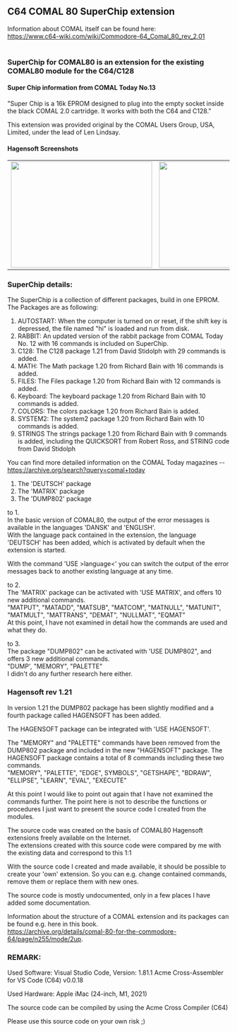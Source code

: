 

## C64 COMAL 80 SuperChip extension

Information about COMAL itself can be found here:<br />
https://www.c64-wiki.com/wiki/Commodore-64_Comal_80_rev_2.01<br />
<br />

### SuperChip for COMAL80 is an extension for the existing COMAL80 module for the C64/C128

#### Super Chip information from COMAL Today No.13

"Super Chip is a 16k EPROM designed to plug
into the empty socket inside the black
COMAL 2.0 cartridge. It works with both
the C64 and C128."

This extension was provided original by the COMAL Users Group, USA, Limited,
under the lead of Len Lindsay.

#### Hagensoft Screenshots<br />
<div align="left">
<table border="0" cellpadding="6" width="600">
 <tr>
  <td align="center"><img src="https://github.com/LeshanDaFo/C64-COMAL-Hagensoft/assets/97148663/1da33654-0797-44f4-8c39-5b5fa416ae2f" width="320" height="240"></td>
  <td align="center"><img src="https://github.com/LeshanDaFo/C64-COMAL-Hagensoft/assets/97148663/16837d13-2e75-4ec7-8b2b-73991ee3fe3d" width="320" height="240"></td>
 </tr>
</table>
</div>

### SuperChip details:

The SuperChip is a collection of different packages, build in one EPROM.
The Packages are as following:

   1. AUTOSTART:
	  When the computer is turned on or reset, if the shift key is depressed, the file named "hi" is loaded and run from disk.
   2. RABBIT:
      An updated version of the rabbit package from COMAL Today No. 12 with 16 commands is included on SuperChip.
   3. C128:
      The C128 package 1.21 from David Stidolph with 29 commands is added.
   4. MATH:
      The Math package 1.20 from Richard Bain with 16 commands is added.
   5. FILES:
      The Files package 1.20 from Richard Bain with 12 commands is added.
   6. Keyboard:
      The keyboard package 1.20 from Richard Bain with 10 commands is added.
   7. COLORS:
      The colors package 1.20 from Richard Bain is added.
   8. SYSTEM2:
      The system2 package 1.20 from Richard Bain with 10 commands is added.
   9. STRINGS
      The strings package 1.20 from Richard Bain with 9 commands is added, including the QUICKSORT from Robert Ross, and STRING code from David Stidolph

You can find more detailed information on the COMAL Today magazines -- https://archive.org/search?query=comal+today


   1. The 'DEUTSCH' package
   2. The 'MATRIX' package
   3. The 'DUMP802' package

to 1.
<br />
In the basic version of COMAL80, the output of the error messages is available in the languages 'DANSK' and 'ENGLISH'.<br />
With the language pack contained in the extension, the language 'DEUTSCH' has been added, which is activated by default when the extension is started.

With the command 'USE >language<' you can switch the output of the error messages back to another existing language at any time.

to 2.
<br />
The 'MATRIX' package can be activated with 'USE MATRIX', and offers 10 new additional commands.<br />
   "MATPUT", "MATADD", "MATSUB", "MATCOM", "MATNULL", "MATUNIT", "MATMULT", "MATTRANS", "DEMAT", "NULLMAT", "EQMAT"
<br />
At this point, I have not examined in detail how the commands are used and what they do.

to 3.
<br />
The package "DUMP802" can be activated with 'USE DUMP802", and offers 3 new additional commands.<br />
   "DUMP', "MEMORY", "PALETTE"
<br />
I didn't do any further research here either.

### Hagensoft rev 1.21
In version 1.21 the DUMP802 package has been slightly modified and a fourth package called HAGENSOFT has been added.

The HAGENSOFT package can be integrated with 'USE HAGENSOFT'.

The "MEMORY" and "PALETTE" commands have been removed from the DUMP802 package and included in the new "HAGENSOFT" package.
The HAGENSOFT package contains a total of 8 commands including these two commands.<br />
     "MEMORY", "PALETTE", "EDGE", SYMBOLS", "GETSHAPE", "BDRAW", "ELLIPSE", "LEARN", "EVAL", "EXECUTE"


At this point I would like to point out again that I have not examined the commands further.
The point here is not to describe the functions or procedures
I just want to present the source code I created from the modules.

The source code was created on the basis of COMAL80 Hagensoft extensions freely available on the Internet.<br />
The extensions created with this source code were compared by me with the existing data and correspond to this 1:1

With the source code I created and made available, it should be possible to create your 'own' extension.
So you can e.g. change contained commands, remove them or replace them with new ones.

The source code is mostly undocumented, only in a few places I have added some documentation.

Information about the structure of a COMAL extension and its packages can be found e.g. here in this book.<br />
https://archive.org/details/comal-80-for-the-commodore-64/page/n255/mode/2up.


### REMARK:

Used Software:
Visual Studio Code, Version: 1.81.1
Acme Cross-Assembler for VS Code (C64) v0.0.18

Used Hardware:
Apple iMac (24-inch, M1, 2021)

The source code can be compiled by using the Acme Cross Compiler (C64)

Please use this source code on your own risk ;)
